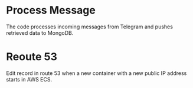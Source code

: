 # Process Message
The code processes incoming messages from Telegram and pushes retrieved data to MongoDB.

# Reoute 53
Edit record in route 53 when a new container with a new public IP address starts in AWS ECS.